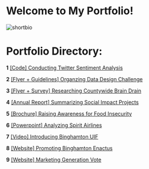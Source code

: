 # Welcome to My Portfolio! 

![shortbio](https://github.com/vwu15/images/blob/master/shortbio.png)

# Portfolio Directory:

**1**   [[Code] Conducting Twitter Sentiment Analysis](https://github.com/vwu15/cdfportfolio/blob/master/%5BCode%5D%20Twitter%20Sentiment%20Analysis)

**2**   [[Flyer + Guidelines] Organzing Data Design Challenge](https://github.com/vwu15/cdfportfolio/blob/master/%5BFlyer%20%2B%20Guidelines%5D%20Data%20Design%20Challenge.pdf)

**3**   [[Flyer + Survey] Researching Countywide Brain Drain](https://github.com/vwu15/cdfportfolio/blob/master/%5BFlyer%20%2B%20Survey%5D%20Brain%20Drain%20Research.pdf)

**4**   [[Annual Report] Summarizing Social Impact Projects](https://github.com/vwu15/cdfportfolio/blob/master/%5BInfographic%5D%20Enactus%20Annual%20Report%20for%20Nationals%202018.pdf)

**5**   [[Brochure] Raising Awareness for Food Insecurity](https://github.com/vwu15/cdfportfolio/blob/master/%5BInfographic%5D%20Many%20Hands%20Brochure%20for%20Project%20Launch%20Event.pdf)

**6**   [[Powerpoint] Analyzing Spirit Airlines](https://github.com/vwu15/cdfportfolio/blob/master/%5BPowerpoint%5D%20Spirit%20Airlines%20Analysis.pdf)

**7**   [[Video] Introducing Binghamton UIF](https://youtu.be/CsJdmldAbB4)

**8**   [[Website] Promoting Binghamton Enactus](http://www.binghamtonenactus.com/)

**9**   [[Website] Marketing Generation Vote](https://www.genvote.org/)

